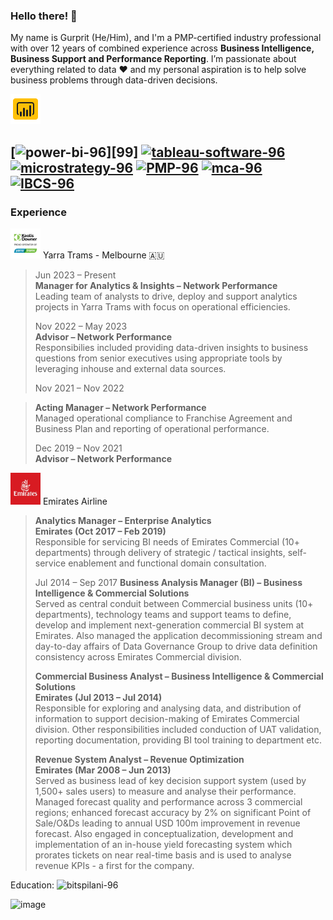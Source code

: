 ### Hello there! 👋  

My name is Gurprit (He/Him), and I'm a PMP-certified industry professional with over 12 years of combined experience across **Business Intelligence, Business Support and Performance Reporting**. I’m passionate about everything related to data ♥️  and my personal aspiration is to help solve business problems through data-driven decisions.

[<img src="https://github.com/G-S-LTU/G-S-LTU/blob/main/Icons/power-bi-96.png" width="48" alt="Proficient in Power BI" />][1]

[![power-bi-96](https://github.com/user-attachments/assets/e60875ad-ee83-48ad-8f2e-68eca2ae8fea "Proficient in Power BI")][99]
[![tableau-software-96](https://github.com/user-attachments/assets/f597f4b7-3aca-4f0b-86cd-b7e7c914cb04 "Proficient in Tableau")][2]
[![microstrategy-96](https://github.com/user-attachments/assets/f9b5aeec-c1e8-43f7-8d4b-86bb01a89605 "Proficient in MicroStrategy")][3]
[![PMP-96](https://github.com/user-attachments/assets/20901846-0149-406c-87f9-f05acb4e4dec "Project Management Professional")][4]
[![mca-96](https://github.com/user-attachments/assets/2e71a7bf-4193-4f93-8b86-a60b26899792 "Microsoft Certified Data Analyst")][5]
[![IBCS-96](https://github.com/user-attachments/assets/aac047bb-3954-49b8-9588-a19d710759e5 "IBCS Certified Analyst")][6]
---

### **Experience**  

[<img src="https://github.com/G-S-LTU/G-S-LTU/blob/main/Icons/YarraTrams-96.png" width="48" alt="Yarra Trams" />][7]
  Yarra Trams - Melbourne 🇦🇺
 > Jun 2023 – Present   
 > **Manager for Analytics & Insights – Network Performance**   
 > Leading team of analysts to drive, deploy and support analytics projects in Yarra Trams with focus on operational efficiencies.  
 >
 > Nov 2022 – May 2023  
 > **Advisor – Network Performance**  
 > Responsibilies included providing data-driven insights to business questions from senior executives using appropriate tools by leveraging inhouse and external data sources.
 >
 > Nov 2021 – Nov 2022  

 > **Acting Manager – Network Performance**  
 > Managed operational compliance to Franchise Agreement and Business Plan and reporting of operational performance.
 >
 > Dec 2019 – Nov 2021  
 > **Advisor – Network Performance**   
  
[<img src="https://github.com/G-S-LTU/G-S-LTU/blob/main/Icons/emirates-airlines1768.jpg" width="48" alt="Emirates">][8]
 Emirates Airline  
 > **Analytics Manager – Enterprise Analytics**  
 > **Emirates (Oct 2017 – Feb 2019)**  
 > Responsible for servicing BI needs of Emirates Commercial (10+ departments) through delivery of strategic / tactical insights, self-service enablement and functional domain consultation.
 > 
 > 
 > Jul 2014 – Sep 2017
 > **Business Analysis Manager (BI) – Business Intelligence & Commercial Solutions**  
 > Served as central conduit between Commercial business units (10+ departments), technology teams and support teams to define, develop and implement next-generation commercial BI system at Emirates. Also managed the application decommissioning stream and day-to-day affairs of Data Governance Group to drive data definition consistency across Emirates Commercial division.
 > 
 > **Commercial Business Analyst – Business Intelligence & Commercial Solutions**   
 > **Emirates (Jul 2013 – Jul 2014)**  
 > Responsible for exploring and analysing data, and distribution of information to support decision-making of Emirates Commercial division. Other responsibilities included conduction of UAT validation, reporting documentation, providing BI tool training to department etc.
 > 
 > **Revenue System Analyst – Revenue Optimization**  
 > **Emirates (Mar 2008 – Jun 2013)**  
 > Served as business lead of key decision support system (used by 1,500+ sales users) to measure and analyse their performance. Managed forecast quality and performance across 3 commercial regions; enhanced forecast accuracy by 2% on significant Point of Sale/O&Ds leading to annual USD 100m improvement in revenue forecast. Also engaged in conceptualization, development and implementation of an in-house yield forecasting system which prorates tickets on near real-time basis and is used to analyse revenue KPIs - a first for the company.  
 > 
Education:
![bitspilani-96](https://github.com/user-attachments/assets/f292f9a6-7764-476b-a423-8e1420e4f36b)


[1]: https://www.microsoft.com/en-us/power-platform/products/power-bi
[2]: https://www.tableau.com/
[3]: https://www.microstrategy.com/
[4]: https://www.pmi.org/
[5]: https://learn.microsoft.com/en-us/credentials/certifications/data-analyst-associate/?practice-assessment-type=certification
[6]: https://www.ibcs.com/
[7]: https://yarratrams.com.au/
[8]: https://www.emirates.com/au/english/



![image](https://github.com/user-attachments/assets/5f4e949d-3367-4095-a136-1a0ff0412477)


<!--
**G-S-LTU/G-S-LTU** is a ✨ _special_ ✨ repository because its `README.md` (this file) appears on your GitHub profile.

Here are some ideas to get you started:

- 🔭 I’m currently working on ...
- 🌱 I’m currently learning ...
- 👯 I’m looking to collaborate on ...
- 🤔 I’m looking for help with ...
- 💬 Ask me about ...
- 📫 How to reach me: ...
- 😄 Pronouns: ...
- ⚡ Fun fact: ...
-->
